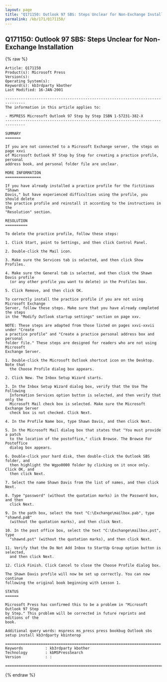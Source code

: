 ```yaml
---
layout: page
title: "Q171150: Outlook 97 SBS: Steps Unclear for Non-Exchange Installation"
permalink: /kb/171/Q171150/
---
```


## Q171150: Outlook 97 SBS: Steps Unclear for Non-Exchange Installation

{% raw %}

	Article: Q171150
	Product(s): Microsoft Press
	Version(s): 
	Operating System(s): 
	Keyword(s): kb3rdparty kbother
	Last Modified: 16-JAN-2001
	
	-------------------------------------------------------------------------------
	The information in this article applies to:
	
	- MSPRESS Microsoft Outlook 97 Step by Step ISBN 1-57231-382-X 
	-------------------------------------------------------------------------------
	
	SUMMARY
	=======
	
	If you are not connected to a Microsoft Exchange server, the steps on page xxvi
	of Microsoft Outlook 97 Step by Step for creating a practice profile, personal
	address book, and personal folder file are unclear.
	
	MORE INFORMATION
	================
	
	If you have already installed a practice profile for the fictitious "Shawn
	Davis," but have experienced difficulties using the profile, you should delete
	the practice profile and reinstall it according to the instructions in the
	"Resolution" section.
	
	RESOLUTION
	==========
	
	To delete the practice profile, follow these steps:
	
	1. Click Start, point to Settings, and then click Control Panel.
	
	2. Double-click the Mail icon.
	
	3. Make sure the Services tab is selected, and then click Show Profiles.
	
	4. Make sure the General tab is selected, and then click the Shawn Davis profile
	  (or any other profile you want to delete) in the Profiles box.
	
	5. Click Remove, and then click OK.
	
	To correctly install the practice profile if you are not using Microsoft Exchange
	Server, follow these steps. Make sure that you have already completed the steps
	in the "Modify Outlook startup settings" section on page xxv.
	
	NOTE: These steps are adapted from those listed on pages xxvi-xxvii under "Create
	a practice profile" and "Create a practice personal address box and personal
	folder file." These steps are designed for readers who are not using Microsoft
	Exchange Server.
	
	1. Double-click the Microsoft Outlook shortcut icon on the Desktop. Note that
	  the Choose Profile dialog box appears.
	
	2. Click New. The Inbox Setup Wizard starts.
	
	3. In the Inbox Setup Wizard dialog box, verify that the Use The Following
	  Information Services option button is selected, and then verify that only the
	  Microsoft Mail check box is selected. Make sure the Microsoft Exchange Server
	  check box is not checked. Click Next.
	
	4. In the Profile Name box, type Shawn Davis, and then click Next.
	
	5. In the Microsoft Mail dialog box that states that "You must provide a patch
	  to the location of the postoffice," click Browse. The Browse For Postoffice
	  dialog box appears.
	
	6. Double-click your hard disk, then double-click the Outlook SBS folder, and
	  then highlight the Wgpo0000 folder by clicking on it once only. Click OK, and
	  then click Next.
	
	7. Select the name Shawn Davis from the list of names, and then click Next.
	
	8. Type "password" (without the quotation marks) in the Password box, and then
	  click Next.
	
	9. In the path box, select the text "C:\Exchange\mailbox.pab", type "shawnd.paB"
	  (without the quotation marks), and then click Next.
	
	10. In the post office box, select the text "C:\Exchange\mailbox.pst", type
	  "shawnd.pst" (without the quotation marks), and then click Next.
	
	11. Verify that the Do Not Add Inbox to StartUp Group option button is selected,
	  and then click Next.
	
	12. Click Finish. Click Cancel to close the Choose Profile dialog box.
	
	The Shawn Davis profile will now be set up correctly. You can now continue
	following the original book beginning with Lesson 1.
	
	STATUS
	======
	
	Microsoft Press has confirmed this to be a problem in "Microsoft Outlook 97 Step
	by Step." This problem will be corrected in future reprints and editions of the
	book.
	
	Additional query words: mspress ms_press press bookbug Outlook sbs setup install kb3rdparty kbinterop
	
	======================================================================
	Keywords          : kb3rdparty kbother 
	Technology        : kbMSPressSearch
	Version           : :
	
	=============================================================================
	

{% endraw %}
